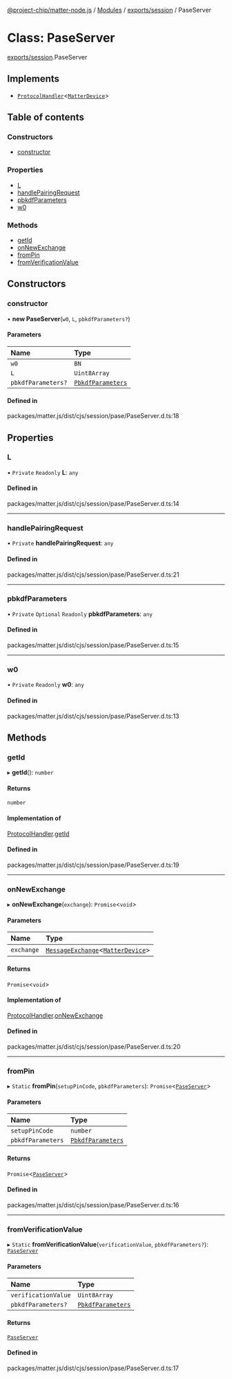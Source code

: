 [@project-chip/matter-node.js](../README.md) / [Modules](../modules.md) / [exports/session](../modules/exports_session.md) / PaseServer

# Class: PaseServer

[exports/session](../modules/exports_session.md).PaseServer

## Implements

- [`ProtocolHandler`](../interfaces/exports_protocol.ProtocolHandler.md)<[`MatterDevice`](index.MatterDevice.md)\>

## Table of contents

### Constructors

- [constructor](exports_session.PaseServer.md#constructor)

### Properties

- [L](exports_session.PaseServer.md#l)
- [handlePairingRequest](exports_session.PaseServer.md#handlepairingrequest)
- [pbkdfParameters](exports_session.PaseServer.md#pbkdfparameters)
- [w0](exports_session.PaseServer.md#w0)

### Methods

- [getId](exports_session.PaseServer.md#getid)
- [onNewExchange](exports_session.PaseServer.md#onnewexchange)
- [fromPin](exports_session.PaseServer.md#frompin)
- [fromVerificationValue](exports_session.PaseServer.md#fromverificationvalue)

## Constructors

### constructor

• **new PaseServer**(`w0`, `L`, `pbkdfParameters?`)

#### Parameters

| Name | Type |
| :------ | :------ |
| `w0` | `BN` |
| `L` | `Uint8Array` |
| `pbkdfParameters?` | [`PbkdfParameters`](../interfaces/crypto.PbkdfParameters.md) |

#### Defined in

packages/matter.js/dist/cjs/session/pase/PaseServer.d.ts:18

## Properties

### L

• `Private` `Readonly` **L**: `any`

#### Defined in

packages/matter.js/dist/cjs/session/pase/PaseServer.d.ts:14

___

### handlePairingRequest

• `Private` **handlePairingRequest**: `any`

#### Defined in

packages/matter.js/dist/cjs/session/pase/PaseServer.d.ts:21

___

### pbkdfParameters

• `Private` `Optional` `Readonly` **pbkdfParameters**: `any`

#### Defined in

packages/matter.js/dist/cjs/session/pase/PaseServer.d.ts:15

___

### w0

• `Private` `Readonly` **w0**: `any`

#### Defined in

packages/matter.js/dist/cjs/session/pase/PaseServer.d.ts:13

## Methods

### getId

▸ **getId**(): `number`

#### Returns

`number`

#### Implementation of

[ProtocolHandler](../interfaces/exports_protocol.ProtocolHandler.md).[getId](../interfaces/exports_protocol.ProtocolHandler.md#getid)

#### Defined in

packages/matter.js/dist/cjs/session/pase/PaseServer.d.ts:19

___

### onNewExchange

▸ **onNewExchange**(`exchange`): `Promise`<`void`\>

#### Parameters

| Name | Type |
| :------ | :------ |
| `exchange` | [`MessageExchange`](exports_protocol.MessageExchange.md)<[`MatterDevice`](index.MatterDevice.md)\> |

#### Returns

`Promise`<`void`\>

#### Implementation of

[ProtocolHandler](../interfaces/exports_protocol.ProtocolHandler.md).[onNewExchange](../interfaces/exports_protocol.ProtocolHandler.md#onnewexchange)

#### Defined in

packages/matter.js/dist/cjs/session/pase/PaseServer.d.ts:20

___

### fromPin

▸ `Static` **fromPin**(`setupPinCode`, `pbkdfParameters`): `Promise`<[`PaseServer`](exports_session.PaseServer.md)\>

#### Parameters

| Name | Type |
| :------ | :------ |
| `setupPinCode` | `number` |
| `pbkdfParameters` | [`PbkdfParameters`](../interfaces/crypto.PbkdfParameters.md) |

#### Returns

`Promise`<[`PaseServer`](exports_session.PaseServer.md)\>

#### Defined in

packages/matter.js/dist/cjs/session/pase/PaseServer.d.ts:16

___

### fromVerificationValue

▸ `Static` **fromVerificationValue**(`verificationValue`, `pbkdfParameters?`): [`PaseServer`](exports_session.PaseServer.md)

#### Parameters

| Name | Type |
| :------ | :------ |
| `verificationValue` | `Uint8Array` |
| `pbkdfParameters?` | [`PbkdfParameters`](../interfaces/crypto.PbkdfParameters.md) |

#### Returns

[`PaseServer`](exports_session.PaseServer.md)

#### Defined in

packages/matter.js/dist/cjs/session/pase/PaseServer.d.ts:17
